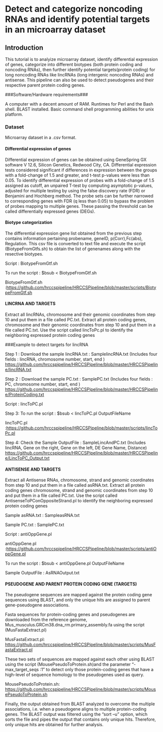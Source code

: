 # Detect and categorize noncoding RNAs and identify potential targets in an microarray dataset

## Introduction

This tutorial is to analyize microarray dataset, identify differential expression of genes, categorize into different biotypes (both protein coding and noncoding RNAs), then further identify potential targets(protein coding) for long noncoding RNAs like lincRNAs (long intergenic noncoding RNAs) and antisense. This pipeline can also be used to detect pseudogenes and their respective parent protein coding genes.

###Software/Hardware requirements###

A computer with a decent amount of RAM. Runtimes for Perl and the Bash shell. BLAST installed. Basic command shell programming abilities for unix platform.

### Dataset

Microarray dataset in a .csv format.

#### Differential expression of genes

Differential expression of genes can be obtained using GeneSpring GX software V 12.6, Silicon Genetics, Redwood City, CA. Differential expression tests considered significant if differences in expression between the groups with a fold-change of 1.5 and greater, and t-test p-values were less than 0.05. To identify differential expression of probes with a fold-change of 1.5 assigned as cutoff, an unpaired T-test by computing asymptotic p-values, adjusted for multiple testing by using the false discovery rate (FDR) or Benjamini and Hochberg method. The probe sets can be further narrowed to corresponding genes with FDR (q less than 0.05) to bypass the problem of probes mapping to multiple genes. These passing the threshold can be called differentially expressed genes (DEGs). 

#### Biotype categorization

The differential expression gene list obtained from the previous step contains information pertaining probename, geneID, p(Corr),Fc(abs), Regulation. This csv file is converted to text file and execute the script (BiotypeFromGtfs.sh) to obtain the list of genenames along with the resective biotypes.

Script : BiotypeFromGtf.sh

To run the script : $bsub < BiotypeFromGtf.sh 

BiotypeFromGtf.sh  :https://github.com/hrccspipeline/HRCCSPipeline/blob/master/scripts/BiotypeFromGtf.sh 

#### LINCRNA AND TARGETS 

Extract all lincRNAs, chromosome and their genomic coordinates from step 10 and put them in a file called PC.txt. Extract all protein coding genes, chromosome and their genomic coordinates from step 10 and put them in a file called PC.txt. Use the script called lincToPc.pl to identify the neighboring expressed protein coding genes

###Example to detect targets for lincRNA

Step 1 : Download the sample lincRNA.txt : SamplelincRNA.txt (Includes four fields  : lincRNA, chromosome number, start, end ) https://github.com/hrccspipeline/HRCCSPipeline/blob/master/HRCCSPipeline/lincRNA.txt

Step 2 : Download the sample PC.txt : SamplePC.txt (Includes four fields  : PC, chromosome number, start, end ) 
https://github.com/hrccspipeline/HRCCSPipeline/blob/master/HRCCSPipeline/ProteinCoding.txt

Script : lincToPC.pl

Step 3: To run the script : $bsub < lincToPC.pl OutputFileName

lincToPC.pl :https://github.com/hrccspipeline/HRCCSPipeline/blob/master/scripts/lincToPc.pl

Step 4: Check the Sample OutputFile : SampleLincAndPC.txt (Includes lincRNA, Gene on the right, Gene on the left, DE Gene Name, Distance)
https://github.com/hrccspipeline/HRCCSPipeline/blob/master/HRCCSPipeline/LincToPC_Output.txt

#### ANTISENSE AND TARGETS 

Extract all Antisense RNAs, chromosome, strand and genomic coordinates from step 10 and put them in a file called asRNA.txt. Extract all protein coding genes chromosome, strand and genomic coordinates from step 10 and put them in a file called PC.txt. Use the script called AntisenseToPConOppositeStrand.pl to identify the neighboring expressed protein coding genes

Sample asRNA.txt : SampleasRNA.txt

Sample PC.txt : SamplePC.txt

Script : antiOppGene.pl

antiOppGene.pl :https://github.com/hrccspipeline/HRCCSPipeline/blob/master/scripts/antiOppGene.pl

To run the script : $bsub < antiOppGene.pl  OutputFileName

Sample OutputFile : AsRNAOutput.txt

#### PSEUDOGENE AND PARENT PROTEIN CODING GENE (TARGETS)

The pseudogene sequences are mapped against the protein coding gene sequences using BLAST, and only the unique hits are  assigned to parent gene-pseudogene associations. 

Fasta sequences for protein-coding genes and pseudogenes are downloaded from the reference genome, Mus_musculus.GRCm38.dna_rm.primary_assembly.fa using the script (MusFastaExtract.pl)

MusFastaExtract.pl: https://github.com/hrccspipeline/HRCCSPipeline/blob/master/scripts/MusFastaExtract.pl

These two sets of sequences are mapped against each other using BLAST using the script (MousePseudoToProtein.sh)and the parameter “-max_target_seqs :1” to detect only those protein-coding genes that have a high-level of sequence homology to the pseudogenes used as query. 

MousePseudoToProtein.sh: https://github.com/hrccspipeline/HRCCSPipeline/blob/master/scripts/MousePseudoToProtein.sh

Finally, the output obtained from BLAST analyzed to overcome the multiple associations, i.e. when a pseudogene aligns to multiple protein-coding genes. The BLAST output was filtered using the “sort –u” option, which sorts the file and pipes the output that contains only unique hits. Therefore, only unique hits are obtained for further analysis.
